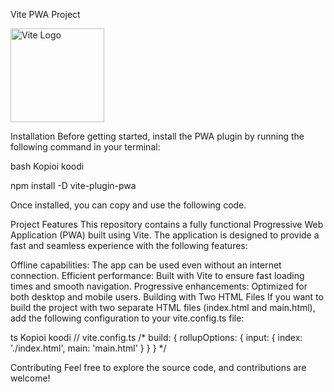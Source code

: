 Vite PWA Project

<img src="https://vitejs.dev/logo.svg" alt="Vite Logo" width="150"/>


Installation
Before getting started, install the PWA plugin by running the following command in your terminal:

bash
Kopioi koodi

npm install -D vite-plugin-pwa

Once installed, you can copy and use the following code.

Project Features
This repository contains a fully functional Progressive Web Application (PWA) built using Vite. The application is designed to provide a fast and seamless experience with the following features:

Offline capabilities: The app can be used even without an internet connection.
Efficient performance: Built with Vite to ensure fast loading times and smooth navigation.
Progressive enhancements: Optimized for both desktop and mobile users.
Building with Two HTML Files
If you want to build the project with two separate HTML files (index.html and main.html), add the following configuration to your vite.config.ts file:

ts
Kopioi koodi
// vite.config.ts
/*
 build: {
     rollupOptions: {
    input: {
      index: './index.html',
      main: 'main.html'
    }
  }
  }
*/

Contributing
Feel free to explore the source code, and contributions are welcome!

